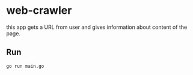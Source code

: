 # web-crawler
this app gets a URL from user and gives information about content of the page.
## Run
```bash
go run main.go
```